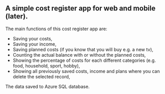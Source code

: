 ## A simple cost register app for web and mobile (later).

The main functions of this cost register app are:

- Saving your costs,
- Saving your income,
- Saving planned costs (if you know that you will buy e.g. a new tv),
- Counting the actual balance with or without the planned costs,
- Showing the percentage of costs for each different categories (e.g. food, household, sport, hobby),
- Showing all previously saved costs, income and plans where you can delete the selected record,

The data saved to Azure SQL database.
